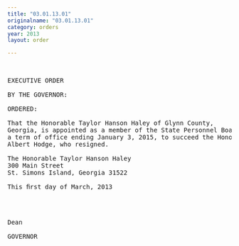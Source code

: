 ```yaml
---
title: "03.01.13.01"
originalname: "03.01.13.01"
category: orders
year: 2013
layout: order

---
```

<pre>
 

EXECUTIVE ORDER

BY THE GOVERNOR:

ORDERED:

That the Honorable Taylor Hanson Haley of Glynn County,
Georgia, is appointed as a member of the State Personnel Board, for
a term of office ending January 3, 2015, to succeed the Honorable
Albert Hodge, who resigned.

The Honorable Taylor Hanson Haley
300 Main Street
St. Simons Island, Georgia 31522

This ﬁrst day of March, 2013

 
 

Dean

GOVERNOR

</pre>
